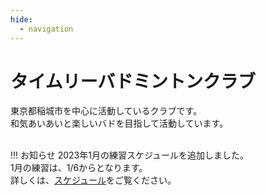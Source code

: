 ```yaml
---
hide:
  - navigation
---
```

# タイムリーバドミントンクラブ
東京都稲城市を中心に活動しているクラブです。  
和気あいあいと楽しいバドを目指して活動しています。  
</br>

!!! お知らせ
    2023年1月の練習スケジュールを追加しました。  
    1月の練習は、1/6からとなります。  
    詳しくは、[スケジュール](./schedule.md)をご覧ください。